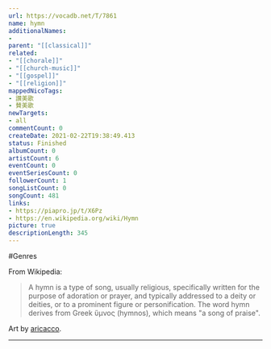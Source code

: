 ```yaml
---
url: https://vocadb.net/T/7861
name: hymn
additionalNames: 
- 
parent: "[[classical]]"
related:
- "[[chorale]]"
- "[[church-music]]"
- "[[gospel]]"
- "[[religion]]"
mappedNicoTags:
- 讃美歌
- 賛美歌
newTargets:
- all
commentCount: 0
createDate: 2021-02-22T19:38:49.413
status: Finished
albumCount: 0
artistCount: 6
eventCount: 0
eventSeriesCount: 0
followerCount: 1
songListCount: 0
songCount: 481
links: 
- https://piapro.jp/t/X6Pz
- https://en.wikipedia.org/wiki/Hymn
picture: true
descriptionLength: 345
---
```


#Genres

From Wikipedia:
>A hymn is a type of song, usually religious, specifically written for the purpose of adoration or prayer, and typically addressed to a deity or deities, or to a prominent figure or personification. The word hymn derives from Greek ὕμνος (hymnos), which means "a song of praise".

Art by [aricacco](https://vocadb.net/Ar/110345).

---

